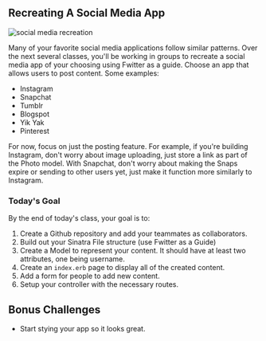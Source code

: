 ## Recreating A Social Media App

![social media recreation](https://smiaware.com/wp-content/uploads/2015/07/dealership-social-media.png)

Many of your favorite social media applications follow similar patterns. Over the next several classes, you'll be working in groups to recreate a social media app of your choosing using Fwitter as a guide. Choose an app that allows users to post content. Some examples:

+ Instagram
+ Snapchat
+ Tumblr
+ Blogspot
+ Yik Yak
+ Pinterest

For now, focus on just the posting feature. For example, if you're building Instagram, don't worry about image uploading, just store a link as part of the Photo model. With Snapchat, don't worry about making the Snaps expire or sending to other users yet, just make it function more similarly to Instagram. 

### Today's Goal

By the end of today's class, your goal is to:

1. Create a Github repository and add your teammates as collaborators. 
2. Build out your Sinatra File structure (use Fwitter as a Guide)
3. Create a Model to represent your content. It should have at least two attributes, one being username. 
4. Create an `index.erb` page to display all of the created content. 
5. Add a form for people to add new content. 
6. Setup your controller with the necessary routes. 

## Bonus Challenges

+ Start stying your app so it looks great.